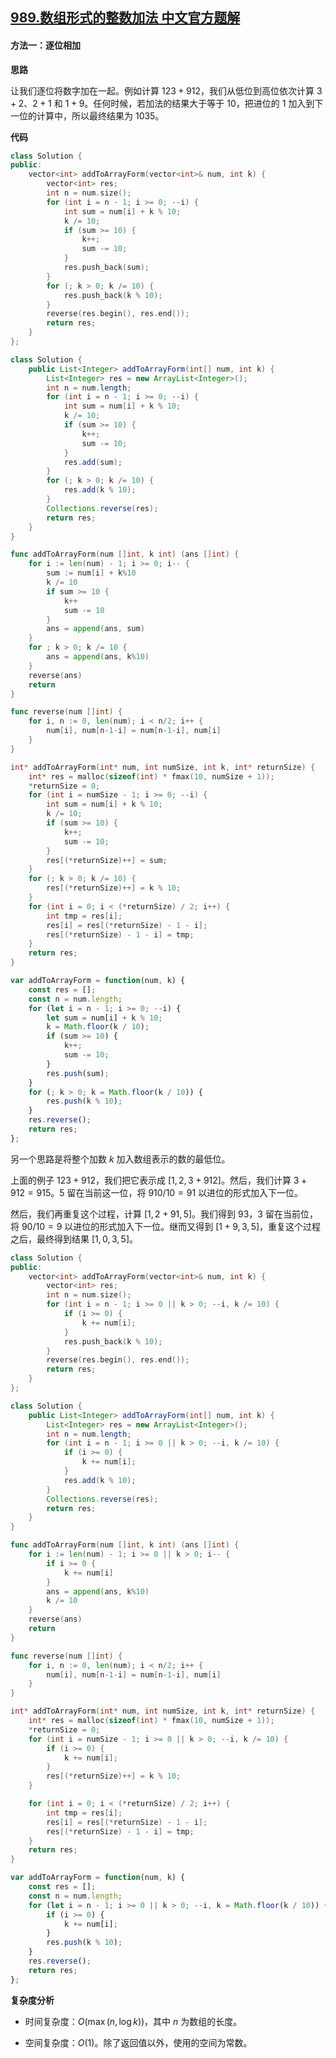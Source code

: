 ## [989.数组形式的整数加法 中文官方题解](https://leetcode.cn/problems/add-to-array-form-of-integer/solutions/100000/shu-zu-xing-shi-de-zheng-shu-jia-fa-by-l-jljp)

#### 方法一：逐位相加

**思路**

让我们逐位将数字加在一起。例如计算 $123+912$，我们从低位到高位依次计算 $3+2$、$2+1$ 和 $1+9$。任何时候，若加法的结果大于等于 $10$，把进位的 $1$ 加入到下一位的计算中，所以最终结果为 $1035$。

**代码**

```C++ [sol1-C++]
class Solution {
public:
    vector<int> addToArrayForm(vector<int>& num, int k) {
        vector<int> res;
        int n = num.size();
        for (int i = n - 1; i >= 0; --i) {
            int sum = num[i] + k % 10;
            k /= 10;
            if (sum >= 10) {
                k++;
                sum -= 10;
            }
            res.push_back(sum);
        }
        for (; k > 0; k /= 10) {
            res.push_back(k % 10);
        }
        reverse(res.begin(), res.end());
        return res;
    }
};
```

```Java [sol1-Java]
class Solution {
    public List<Integer> addToArrayForm(int[] num, int k) {
        List<Integer> res = new ArrayList<Integer>();
        int n = num.length;
        for (int i = n - 1; i >= 0; --i) {
            int sum = num[i] + k % 10;
            k /= 10;
            if (sum >= 10) {
                k++;
                sum -= 10;
            }
            res.add(sum);
        }
        for (; k > 0; k /= 10) {
            res.add(k % 10);
        }
        Collections.reverse(res);
        return res;
    }
}
```

```go [sol1-Golang]
func addToArrayForm(num []int, k int) (ans []int) {
    for i := len(num) - 1; i >= 0; i-- {
        sum := num[i] + k%10
        k /= 10
        if sum >= 10 {
            k++
            sum -= 10
        }
        ans = append(ans, sum)
    }
    for ; k > 0; k /= 10 {
        ans = append(ans, k%10)
    }
    reverse(ans)
    return
}

func reverse(num []int) {
    for i, n := 0, len(num); i < n/2; i++ {
        num[i], num[n-1-i] = num[n-1-i], num[i]
    }
}
```

```C [sol1-C]
int* addToArrayForm(int* num, int numSize, int k, int* returnSize) {
    int* res = malloc(sizeof(int) * fmax(10, numSize + 1));
    *returnSize = 0;
    for (int i = numSize - 1; i >= 0; --i) {
        int sum = num[i] + k % 10;
        k /= 10;
        if (sum >= 10) {
            k++;
            sum -= 10;
        }
        res[(*returnSize)++] = sum;
    }
    for (; k > 0; k /= 10) {
        res[(*returnSize)++] = k % 10;
    }
    for (int i = 0; i < (*returnSize) / 2; i++) {
        int tmp = res[i];
        res[i] = res[(*returnSize) - 1 - i];
        res[(*returnSize) - 1 - i] = tmp;
    }
    return res;
}
```

```JavaScript [sol1-JavaScript]
var addToArrayForm = function(num, k) {
    const res = [];
    const n = num.length;
    for (let i = n - 1; i >= 0; --i) {
        let sum = num[i] + k % 10;
        k = Math.floor(k / 10);
        if (sum >= 10) {
            k++;
            sum -= 10;
        }
        res.push(sum);
    }
    for (; k > 0; k = Math.floor(k / 10)) {
        res.push(k % 10);
    }
    res.reverse();
    return res;
};
```

另一个思路是将整个加数 $k$ 加入数组表示的数的最低位。

上面的例子 $123+912$，我们把它表示成 $[1,2,3+912]$。然后，我们计算 $3+912=915$。$5$ 留在当前这一位，将 $910/10=91$ 以进位的形式加入下一位。

然后，我们再重复这个过程，计算 $[1,2+91,5]$。我们得到 $93$，$3$ 留在当前位，将 $90/10=9$ 以进位的形式加入下一位。继而又得到 $[1+9,3,5]$，重复这个过程之后，最终得到结果 $[1,0,3,5]$。

```C++ [sol2-C++]
class Solution {
public:
    vector<int> addToArrayForm(vector<int>& num, int k) {
        vector<int> res;
        int n = num.size();
        for (int i = n - 1; i >= 0 || k > 0; --i, k /= 10) {
            if (i >= 0) {
                k += num[i];
            }
            res.push_back(k % 10);
        }
        reverse(res.begin(), res.end());
        return res;
    }
};
```

```Java [sol2-Java]
class Solution {
    public List<Integer> addToArrayForm(int[] num, int k) {
        List<Integer> res = new ArrayList<Integer>();
        int n = num.length;
        for (int i = n - 1; i >= 0 || k > 0; --i, k /= 10) {
            if (i >= 0) {
                k += num[i];
            }
            res.add(k % 10);
        }
        Collections.reverse(res);
        return res;
    }
}
```

```go [sol2-Golang]
func addToArrayForm(num []int, k int) (ans []int) {
    for i := len(num) - 1; i >= 0 || k > 0; i-- {
        if i >= 0 {
            k += num[i]
        }
        ans = append(ans, k%10)
        k /= 10
    }
    reverse(ans)
    return
}

func reverse(num []int) {
    for i, n := 0, len(num); i < n/2; i++ {
        num[i], num[n-1-i] = num[n-1-i], num[i]
    }
}
```

```C [sol2-C]
int* addToArrayForm(int* num, int numSize, int k, int* returnSize) {
    int* res = malloc(sizeof(int) * fmax(10, numSize + 1));
    *returnSize = 0;
    for (int i = numSize - 1; i >= 0 || k > 0; --i, k /= 10) {
        if (i >= 0) {
            k += num[i];
        }
        res[(*returnSize)++] = k % 10;
    }

    for (int i = 0; i < (*returnSize) / 2; i++) {
        int tmp = res[i];
        res[i] = res[(*returnSize) - 1 - i];
        res[(*returnSize) - 1 - i] = tmp;
    }
    return res;
}
```

```JavaScript [sol2-JavaScript]
var addToArrayForm = function(num, k) {
    const res = [];
    const n = num.length;
    for (let i = n - 1; i >= 0 || k > 0; --i, k = Math.floor(k / 10)) {
        if (i >= 0) {
            k += num[i];
        }
        res.push(k % 10);
    }
    res.reverse();
    return res;
};
```

**复杂度分析**

* 时间复杂度：$O(\max(n,\log k))$，其中 $n$ 为数组的长度。

* 空间复杂度：$O(1)$。除了返回值以外，使用的空间为常数。